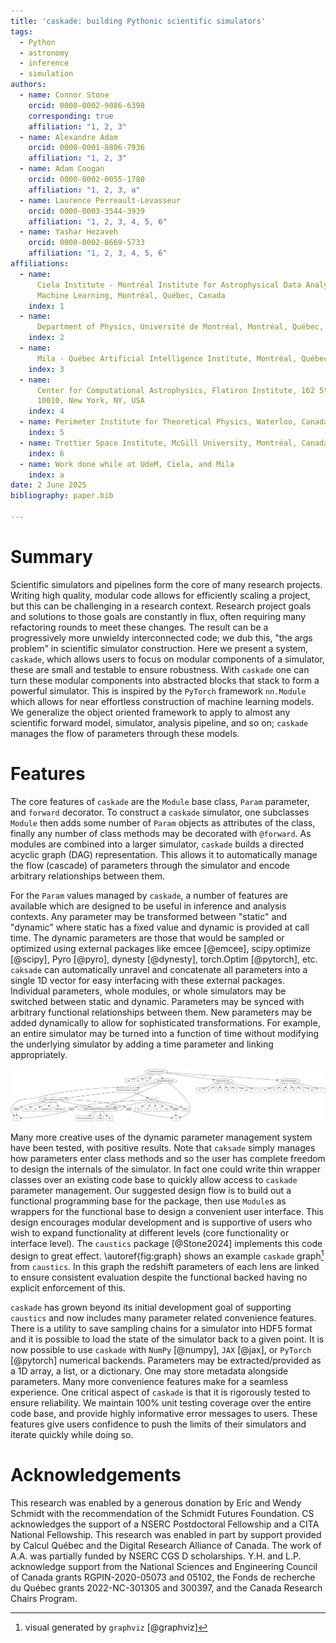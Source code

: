 ```yaml
---
title: 'caskade: building Pythonic scientific simulators'
tags:
  - Python
  - astronomy
  - inference
  - simulation
authors:
  - name: Connor Stone
    orcid: 0000-0002-9086-6398
    corresponding: true
    affiliation: "1, 2, 3"
  - name: Alexandre Adam
    orcid: 0000-0001-8806-7936
    affiliation: "1, 2, 3"
  - name: Adam Coogan
    orcid: 0000-0002-0055-1780
    affiliation: "1, 2, 3, a"
  - name: Laurence Perreault-Levasseur
    orcid: 0000-0003-3544-3939
    affiliation: "1, 2, 3, 4, 5, 6"
  - name: Yashar Hezaveh
    orcid: 0000-0002-8669-5733
    affiliation: "1, 2, 3, 4, 5, 6"
affiliations:
  - name:
      Ciela Institute - Montréal Institute for Astrophysical Data Analysis and
      Machine Learning, Montréal, Québec, Canada
    index: 1
  - name:
      Department of Physics, Université de Montréal, Montréal, Québec, Canada
    index: 2
  - name:
      Mila - Québec Artificial Intelligence Institute, Montréal, Québec, Canada
    index: 3
  - name:
      Center for Computational Astrophysics, Flatiron Institute, 162 5th Avenue,
      10010, New York, NY, USA
    index: 4
  - name: Perimeter Institute for Theoretical Physics, Waterloo, Canada
    index: 5
  - name: Trottier Space Institute, McGill University, Montréal, Canada
    index: 6
  - name: Work done while at UdeM, Ciela, and Mila
    index: a
date: 2 June 2025
bibliography: paper.bib

---
```


# Summary

Scientific simulators and pipelines form the core of many research projects.
Writing high quality, modular code allows for efficiently scaling a project, but
this can be challenging in a research context. Research project goals and
solutions to those goals are constantly in flux, often requiring many
refactoring rounds to meet these changes. The result can be a progressively more
unwieldy interconnected code; we dub this, "the args problem" in scientific
simulator construction. Here we present a system, `caskade`, which allows users
to focus on modular components of a simulator, these are small and testable to
ensure robustness. With `caskade` one can turn these modular components into
abstracted blocks that stack to form a powerful simulator. This is inspired by
the `PyTorch` framework `nn.Module` which allows for near effortless
construction of machine learning models. We generalize the object oriented
framework to apply to almost any scientific forward model, simulator, analysis
pipeline, and so on; `caskade` manages the flow of parameters through these
models.

# Features

The core features of `caskade` are the `Module` base class, `Param` parameter,
and `forward` decorator. To construct a `caskade` simulator, one subclasses
`Module` then adds some number of `Param` objects as attributes of the class,
finally any number of class methods may be decorated with `@forward`. As modules
are combined into a larger simulator, `caskade` builds a directed acyclic graph
(DAG) representation. This allows it to automatically manage the flow (cascade)
of parameters through the simulator and encode arbitrary relationships between
them. 

For the `Param` values managed by `caskade`, a number of features are available
which are designed to be useful in inference and analysis contexts. Any
parameter may be transformed between "static" and "dynamic" where static has a
fixed value and dynamic is provided at call time. The dynamic parameters are
those that would be sampled or optimized using external packages like emcee
[@emcee], scipy.optimize [@scipy], Pyro [@pyro], dynesty [@dynesty], torch.Optim
[@pytorch], etc. `caksade` can automatically unravel and concatenate all
parameters into a single 1D vector for easy interfacing with these external
packages. Individual parameters, whole modules, or whole simulators may be
switched between static and dynamic. Parameters may be synced with arbitrary
functional relationships between them. New parameters may be added dynamically
to allow for sophisticated transformations. For example, an entire simulator may
be turned into a function of time without modifying the underlying simulator by
adding a time parameter and linking appropriately. 

![Example `caksade` DAG representation of a gravitational lensing simulator. Ovals represent Modules, boxes represent parameters, arrow boxes represent parameters which are functionally dependent on another parameter, and thin arrows show the direction of the graph flow for parameters passed at the top level.\label{fig:graph}](media/model_graph.png)

Many more creative uses of the dynamic parameter management system have been
tested, with positive results. Note that `caksade` simply manages how parameters
enter class methods and so the user has complete freedom to design the internals
of the simulator. In fact one could write thin wrapper classes over an existing
code base to quickly allow access to `caskade` parameter management. Our
suggested design flow is to build out a functional programming base for the
package, then use `Module`s as wrappers for the functional base to design a
convenient user interface. This design encourages modular development and is
supportive of users who wish to expand functionality at different levels (core
functionality or interface level). The `caustics` package [@Stone2024]
implements this code design to great effect. \autoref{fig:graph} shows an
example `caskade` graph[^1] from `caustics`. In this graph the redshift
parameters of each lens are linked to ensure consistent evaluation despite the
functional backed having no explicit enforcement of this.

[^1]: visual generated by `graphviz` [@graphviz]

`caskade` has grown beyond its initial development goal of supporting `caustics`
and now includes many parameter related convenience features. There is a utility
to save sampling chains for a simulator into HDF5 format and it is possible to
load the state of the simulator back to a given point. It is now possible to use
`caskade` with `NumPy` [@numpy], `JAX` [@jax], or `PyTorch` [@pytorch] numerical
backends. Parameters may be extracted/provided as a 1D array, a list, or a
dictionary. One may store metadata alongside parameters. Many more convenience
features make for a seamless experience. One critical aspect of `caskade` is
that it is rigorously tested to ensure reliability. We maintain 100% unit
testing coverage over the entire code base, and provide highly informative error
messages to users. These features give users confidence to push the limits of
their simulators and iterate quickly while doing so.

# Acknowledgements

This research was enabled by a generous donation by Eric and Wendy Schmidt with
the recommendation of the Schmidt Futures Foundation. CS acknowledges the
support of a NSERC Postdoctoral Fellowship and a CITA National Fellowship. This
research was enabled in part by support provided by Calcul Québec and the
Digital Research Alliance of Canada. The work of A.A. was partially funded by
NSERC CGS D scholarships. Y.H. and L.P. acknowledge support from the National
Sciences and Engineering Council of Canada grants RGPIN-2020-05073 and 05102,
the Fonds de recherche du Québec grants 2022-NC-301305 and 300397, and the
Canada Research Chairs Program. 